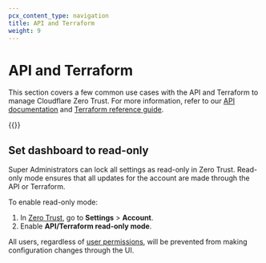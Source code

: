 ```yaml
---
pcx_content_type: navigation
title: API and Terraform
weight: 9
---
```


# API and Terraform

This section covers a few common use cases with the API and Terraform to manage Cloudflare Zero Trust. For more information, refer to our [API documentation](/api/) and [Terraform reference guide](https://registry.terraform.io/providers/cloudflare/cloudflare/latest/docs).

{{<directory-listing>}}

## Set dashboard to read-only

Super Administrators can lock all settings as read-only in Zero Trust. Read-only mode ensures that all updates for the account are made through the API or Terraform.

To enable read-only mode:

1. In [Zero Trust](https://one.dash.cloudflare.com/), go to **Settings** > **Account**.
2. Enable **API/Terraform read-only mode**.

All users, regardless of [user permissions](/cloudflare-one/cloudflare-teams-roles-permissions/), will be prevented from making configuration changes through the UI.
